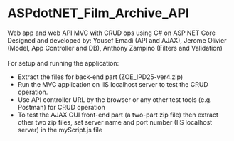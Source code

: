 # ASPdotNET_Film_Archive_API
Web app and web API MVC with CRUD ops using C# on ASP.NET Core<br/>
Designed and developed by: Yousef Emadi (API and AJAX), Jerome Olivier (Model, App Controller and DB), Anthony Zampino (Filters and Validation)<br/>
<br/>
For setup and running the application: <br/>
- Extract the files for back-end part (ZOE_IPD25-ver4.zip)
- Run the MVC application on IIS localhost server to test the CRUD operation.
- Use API controller URL by the browser or any other test tools (e.g. Postman) for CRUD operation  
- To test the AJAX GUI front-end part (a two-part zip file) then extract other two zip files, set server name and port number (IIS localhost server) in the myScript.js file 


